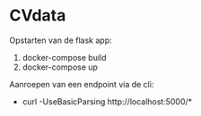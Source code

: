 # CVdata
Opstarten van de flask app:
1. docker-compose build
2. docker-compose up

Aanroepen van een endpoint via de cli:
- curl -UseBasicParsing http://localhost:5000/*